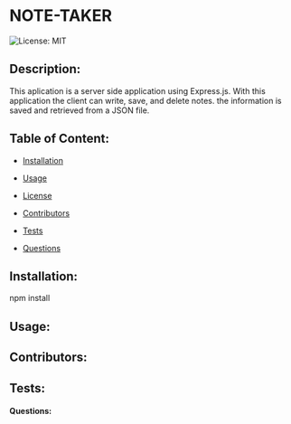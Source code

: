 
# NOTE-TAKER

![License: MIT](https://img.shields.io/badge/License-MIT-brightgreen)

## Description: 
This aplication  is a server side application  using Express.js. With this application  the client can write, save, and delete notes. the information is saved and retrieved from a JSON file.

## Table of Content:
  * [Installation](#installation)

  * [Usage](#usage)

  * [License](#license)

  * [Contributors](#contributors)

  * [Tests](#tests)

  * [Questions](#questions)


## Installation:
npm install

## Usage:


## Contributors:


## Tests:


#### Questions:

